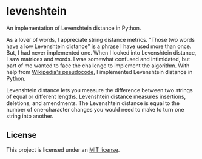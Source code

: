 # levenshtein

An implementation of Levenshtein distance in Python.

As a lover of words, I appreciate string distance metrics. "Those two words have a low Levenshtein distance" is a phrase I have used more than once. But, I had never implemented one. When I looked into Levenshtein distance, I saw matrices and words. I was somewhat confused and intimidated, but part of me wanted to face the challenge to implement the algorithm. With help from [Wikipedia's pseudocode](https://en.wikipedia.org/wiki/Levenshtein_distance#Iterative_with_full_matrix), I implemented Levenshtein distance in Python.

Levenshtein distance lets you measure the difference between two strings of equal or different lengths. Levenshtein distance measures insertions, deletions, and amendments. The Levenshtein distance is equal to the number of one-character changes you would need to make to turn one string into another.

## License

This project is licensed under an [MIT license](LICENSE).
